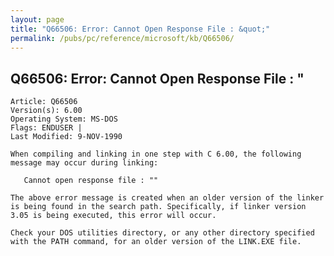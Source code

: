 ```yaml
---
layout: page
title: "Q66506: Error: Cannot Open Response File : &quot;"
permalink: /pubs/pc/reference/microsoft/kb/Q66506/
---
```


## Q66506: Error: Cannot Open Response File : &quot;

	Article: Q66506
	Version(s): 6.00
	Operating System: MS-DOS
	Flags: ENDUSER |
	Last Modified: 9-NOV-1990
	
	When compiling and linking in one step with C 6.00, the following
	message may occur during linking:
	
	   Cannot open response file : ""
	
	The above error message is created when an older version of the linker
	is being found in the search path. Specifically, if linker version
	3.05 is being executed, this error will occur.
	
	Check your DOS utilities directory, or any other directory specified
	with the PATH command, for an older version of the LINK.EXE file.
